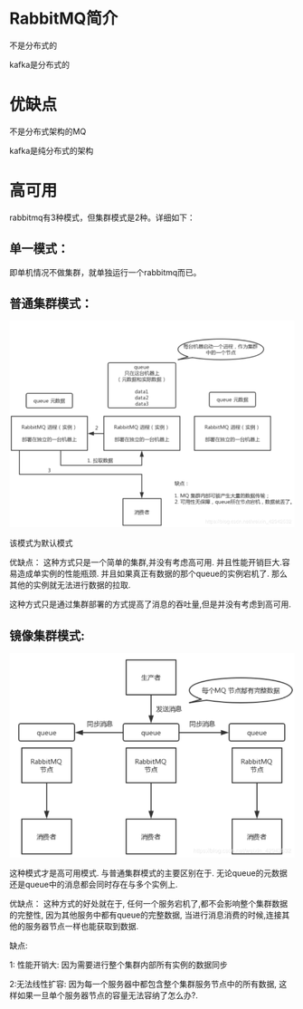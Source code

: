 # RabbitMQ简介

不是分布式的

kafka是分布式的

# 优缺点

不是分布式架构的MQ

kafka是纯分布式的架构

# 高可用

rabbitmq有3种模式，但集群模式是2种。详细如下：

## 单一模式：
即单机情况不做集群，就单独运行一个rabbitmq而已。
## 普通集群模式：
![RabbitMQ普通集群模式.png](RabbitMQ普通集群模式.png)

该模式为默认模式

优缺点：
这种方式只是一个简单的集群,并没有考虑高可用. 并且性能开销巨大.容易造成单实例的性能瓶颈. 并且如果真正有数据的那个queue的实例宕机了. 那么其他的实例就无法进行数据的拉取.

这种方式只是通过集群部署的方式提高了消息的吞吐量,但是并没有考虑到高可用.



## 镜像集群模式:


![RabbitMQ镜像集群模式.png](RabbitMQ镜像集群模式.png)

这种模式才是高可用模式. 与普通集群模式的主要区别在于. 无论queue的元数据还是queue中的消息都会同时存在与多个实例上.


优缺点：
这种方式的好处就在于, 任何一个服务宕机了,都不会影响整个集群数据的完整性, 因为其他服务中都有queue的完整数据, 当进行消息消费的时候,连接其他的服务器节点一样也能获取到数据.

缺点:

1: 性能开销大: 因为需要进行整个集群内部所有实例的数据同步

2:无法线性扩容: 因为每一个服务器中都包含整个集群服务节点中的所有数据, 这样如果一旦单个服务器节点的容量无法容纳了怎么办?.
